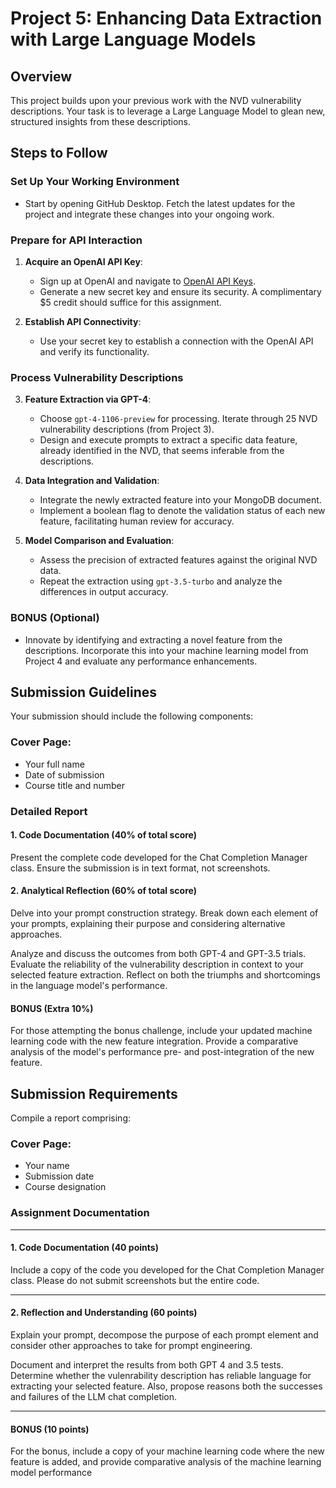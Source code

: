 # Project 5: Enhancing Data Extraction with Large Language Models

## Overview

This project builds upon your previous work with the NVD vulnerability descriptions. Your task is to leverage a Large Language Model to glean new, structured insights from these descriptions.

## Steps to Follow

### Set Up Your Working Environment
- Start by opening GitHub Desktop. Fetch the latest updates for the project and integrate these changes into your ongoing work.

### Prepare for API Interaction
1. **Acquire an OpenAI API Key**:
   - Sign up at OpenAI and navigate to [OpenAI API Keys](https://platform.openai.com/api-keys).
   - Generate a new secret key and ensure its security. A complimentary $5 credit should suffice for this assignment.

2. **Establish API Connectivity**:
   - Use your secret key to establish a connection with the OpenAI API and verify its functionality.

### Process Vulnerability Descriptions
3. **Feature Extraction via GPT-4**:
   - Choose `gpt-4-1106-preview` for processing. Iterate through 25 NVD vulnerability descriptions (from Project 3).
   - Design and execute prompts to extract a specific data feature, already identified in the NVD, that seems inferable from the descriptions.

4. **Data Integration and Validation**:
   - Integrate the newly extracted feature into your MongoDB document.
   - Implement a boolean flag to denote the validation status of each new feature, facilitating human review for accuracy.

5. **Model Comparison and Evaluation**:
   - Assess the precision of extracted features against the original NVD data.
   - Repeat the extraction using `gpt-3.5-turbo` and analyze the differences in output accuracy.

### BONUS (Optional)
- Innovate by identifying and extracting a novel feature from the descriptions. Incorporate this into your machine learning model from Project 4 and evaluate any performance enhancements.

## Submission Guidelines

Your submission should include the following components:

### **Cover Page**:
  - Your full name
  - Date of submission
  - Course title and number

### **Detailed Report**

#### 1. Code Documentation (40% of total score)
Present the complete code developed for the Chat Completion Manager class. Ensure the submission is in text format, not screenshots.

#### 2. Analytical Reflection (60% of total score)
Delve into your prompt construction strategy. Break down each element of your prompts, explaining their purpose and considering alternative approaches.

Analyze and discuss the outcomes from both GPT-4 and GPT-3.5 trials. Evaluate the reliability of the vulnerability description in context to your selected feature extraction. Reflect on both the triumphs and shortcomings in the language model's performance.

#### BONUS (Extra 10%)
For those attempting the bonus challenge, include your updated machine learning code with the new feature integration. Provide a comparative analysis of the model's performance pre- and post-integration of the new feature.


## Submission Requirements

Compile a report comprising:

### **Cover Page**: 
  - Your name
  - Submission date
  - Course designation

### **Assignment Documentation**

---

#### 1. Code Documentation (40 points)

Include a copy of the code you developed for the Chat Completion Manager class. Please do not submit screenshots but the entire code.

---

#### 2. Reflection and Understanding (60 points)

Explain your prompt, decompose the purpose of each prompt element and consider other approaches to take for prompt engineering.

Document and interpret the results from both GPT 4 and 3.5 tests. Determine whether the vulenrability description has reliable language for extracting your selected feature. Also, propose reasons both the successes and failures of the LLM chat completion.

---


#### BONUS (10 points)
For the bonus, include a copy of your machine learning code where the new feature is added, and provide comparative analysis of the machine learning model performance
